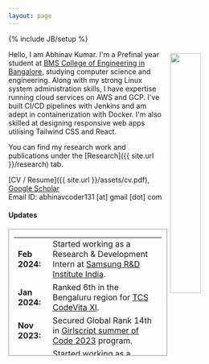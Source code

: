 ```yaml
---
layout: page
---
```


{% include JB/setup %}

<img style="float: right; width: 35%; padding: 6px;" src=" {{ site.url }}/assets/profile.jpg">

Hello, I am Abhinav Kumar. I'm a Prefinal year student at [BMS College of Engineering in Bangalore](https://www.bmsce.ac.in/), studying computer science and engineering. Along with my strong Linux system administration skills, I have expertise running cloud services on AWS and GCP. I've built CI/CD pipelines with Jenkins and am adept in containerization with Docker. I'm also skilled at designing responsive web apps utilising Tailwind CSS and React.

You can find my research work and publications under the [Research]({{ site.url }}/research) tab.

[CV / Resume]({{ site.url }}/assets/cv.pdf), [Google Scholar](https://scholar.google.com/citations?user=GqNauasAAAAJ&hl=en)<br>
Email ID: abhinavcoder131 [at] gmail [dot] com

#### <b>Updates</b>

<div style="height:250px;overflow:auto; border:1px solid #999; padding-left: 0.7em; padding-right: 0.7em">
<table>
<col width="100px">
<col width="650px">
<tr><td><b>Feb 2024:</b></td><td>Started working as a Research & Development Intern at <a href='https://research.samsung.com/sri-b'>Samsung R&D Institute India</a>.</td></tr>
<tr><td><b>Jan 2024:</b></td><td>Ranked 6th in the Bengaluru region for <a href='https://itie.in/'>TCS CodeVita XI</a>.</td></tr>
<tr><td><b>Nov 2023:</b></td><td>Secured Global Rank 14th in <a href='https://gssoc.girlscript.tech/'>Girlscript summer of Code 2023</a> program.</td></tr>
<tr><td><b>May 2023:</b></td><td>Started working as a problem setter at <a href='https://www.techcurators.in/'>Techcurators</a>.</td></tr>
<tr><td><b>Mar 2023:</b></td><td>Started working as a Summer Intern at <a href='https://itie.in/'>iTie Knowledge Solutions in Bangalore</a>.</td></tr>
</table>
</div>
